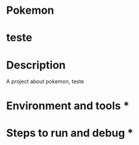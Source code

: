 # Pokemon

# teste

# Description
A project about pokemon, teste

# Environment and tools * 

# Steps to run and debug *
